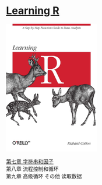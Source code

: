 # [Learning R](http://duhi23.github.io/Analisis-de-datos/Cotton.pdf)
<img width="250" height="350" src="https://github.com/BlackTunami/learning_R.github.io/blob/master/71rC0BWC6IL.jpg"/>

[第七章 字符串和因子](https://github.com/BlackTunami/learning_R.github.io/issues/1)  
第八章 流程控制和循环  
第九章 高级循环
その他 读取数据
